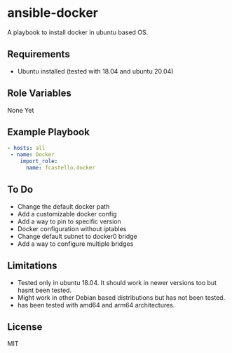 ansible-docker
=========

A playbook to install docker in ubuntu based OS.

Requirements
------------

- Ubuntu installed (tested with 18.04 and ubuntu 20.04)

Role Variables
--------------

None Yet

Example Playbook
----------------
```yaml
- hosts: all
 - name: Docker
    import_role:
      name: fcastello.docker
```

To Do
-----

- Change the default docker path
- Add a customizable docker config
- Add a way to pin to specific version
- Docker configuration without iptables
- Change default subnet to docker0 bridge
- Add a way to configure multiple bridges

Limitations
-----------
- Tested only in ubuntu 18.04. It should work in newer versions too but hasnt been tested.
- Might work in other Debian based distributions but has not been tested.
- has been tested with amd64 and arm64 architectures. 


License
-------

MIT

